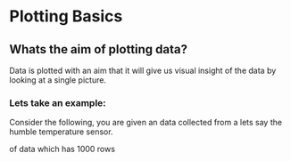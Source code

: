 # Plotting Basics

## Whats the aim of plotting data?

Data is plotted with an aim that it will give us visual 
insight of the data by looking at a single picture.

### Lets take an example:

Consider the following, you are given an data collected from 
a lets say the humble temperature sensor. 


of data which has 1000 rows 